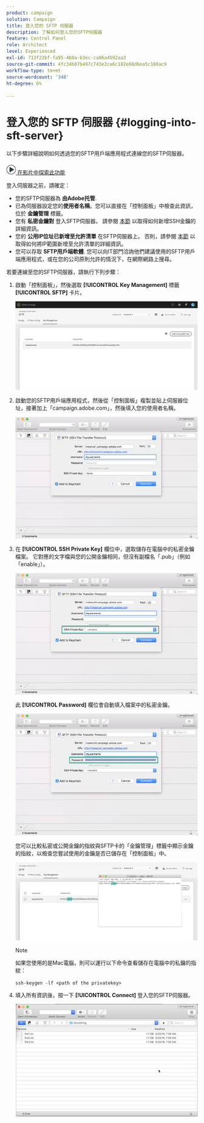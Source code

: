 ```yaml
---
product: campaign
solution: Campaign
title: 登入您的 SFTP 伺服器
description: 了解如何登入您的SFTP伺服器
feature: Control Panel
role: Architect
level: Experienced
exl-id: 713f23bf-fa95-4b8a-b3ec-ca06a4592aa3
source-git-commit: 4fc34b07b497c743e2ca6c182e68d6ea5c180ac9
workflow-type: tm+mt
source-wordcount: '348'
ht-degree: 6%

---
```


# 登入您的 SFTP 伺服器 {#logging-into-sft-server}

以下步驟詳細說明如何透過您的SFTP用戶端應用程式連線您的SFTP伺服器。

![](assets/do-not-localize/how-to-video.png)[ 在影片中探索此功能](https://video.tv.adobe.com/v/27263?quality=12)

登入伺服器之前，請確定：

* 您的SFTP伺服器為 **由Adobe托管**.
* 已為伺服器設定您的&#x200B;**使用者名稱**。您可以直接在「控制面板」中檢查此資訊，位於 **金鑰管理** 標籤。
* 您有 **私密金鑰對** 登入SFTP伺服器。 請參閱 [本節](../../sftp/using/key-management.md) 以取得如何新增SSH金鑰的詳細資訊。
* 您的 **公用IP位址已新增至允許清單** 在SFTP伺服器上。 否則，請參閱 [本節](../../sftp/using/ip-range-allow-listing.md) 以取得如何將IP範圍新增至允許清單的詳細資訊。
* 您可以存取 **SFTP用戶端軟體**. 您可以向IT部門洽詢他們建議使用的SFTP用戶端應用程式，或在您的公司原則允許的情況下，在網際網路上搜尋。

若要連線至您的SFTP伺服器，請執行下列步驟：

1. 啟動「控制面板」，然後選取 **[!UICONTROL Key Management]** 標籤 **[!UICONTROL SFTP]** 卡片。

   ![](assets/sftp_card.png)

1. 啟動您的SFTP用戶端應用程式，然後從「控制面板」複製並貼上伺服器位址，接著加上「campaign.adobe.com」，然後填入您的使用者名稱。

   ![](assets/do-not-localize/connect1.png)

1. 在 **[!UICONTROL SSH Private Key]** 欄位中，選取儲存在電腦中的私密金鑰檔案。 它對應的文字檔與您的公開金鑰相同，但沒有副檔名「.pub」（例如「enable」）。

   ![](assets/do-not-localize/connect2.png)

   此 **[!UICONTROL Password]** 欄位會自動填入檔案中的私密金鑰。

   ![](assets/do-not-localize/connect3.png)

   您可以比較私密或公開金鑰的指紋與SFTP卡的「金鑰管理」標籤中顯示金鑰的指紋，以檢查您嘗試使用的金鑰是否已儲存在「控制面板」中。

   ![](assets/fingerprint_compare.png)

   >[!NOTE]
   >
   >如果您使用的是Mac電腦，則可以運行以下命令查看儲存在電腦中的私鑰的指紋：
   >
   >`ssh-keygen -lf <path of the privatekey>`

1. 填入所有資訊後，按一下 **[!UICONTROL Connect]** 登入您的SFTP伺服器。

   ![](assets/do-not-localize/sftpconnected.png)
